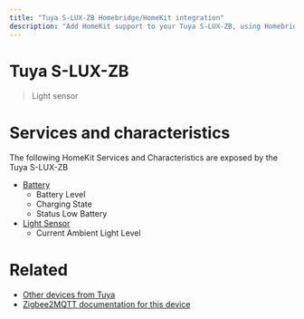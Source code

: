 ```yaml
---
title: "Tuya S-LUX-ZB Homebridge/HomeKit integration"
description: "Add HomeKit support to your Tuya S-LUX-ZB, using Homebridge, Zigbee2MQTT and homebridge-z2m."
---
```

<!---
This file has been GENERATED using src/docgen/docgen.ts
DO NOT EDIT THIS FILE MANUALLY!
-->
# Tuya S-LUX-ZB
> Light sensor


# Services and characteristics
The following HomeKit Services and Characteristics are exposed by
the Tuya S-LUX-ZB

* [Battery](../../battery.md)
  * Battery Level
  * Charging State
  * Status Low Battery
* [Light Sensor](../../sensors.md)
  * Current Ambient Light Level


# Related
* [Other devices from Tuya](../index.md#tuya)
* [Zigbee2MQTT documentation for this device](https://www.zigbee2mqtt.io/devices/S-LUX-ZB.html)